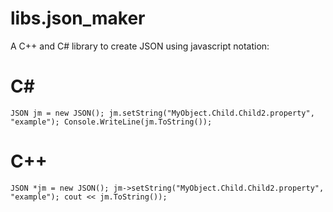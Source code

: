 # libs.json_maker

A C++ and C# library to create JSON using javascript notation:

# C#
`JSON jm = new JSON();
jm.setString("MyObject.Child.Child2.property", "example");
Console.WriteLine(jm.ToString());`


# C++
`JSON *jm = new JSON();
jm->setString("MyObject.Child.Child2.property", "example");
cout << jm.ToString());`








